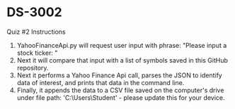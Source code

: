 # DS-3002

Quiz #2 Instructions

1. YahooFinanceApi.py will request user input with phrase: "Please input a stock ticker: "
2. Next it will compare that input with a list of symbols saved in this GitHub repository.
3. Next it performs a Yahoo Finance Api call, parses the JSON to identify data of interest, and prints that data in the command line.
4. Finally, it appends the data to a CSV file saved on the computer's drive under file path: 'C:\Users\Student' - please update this for your device.
